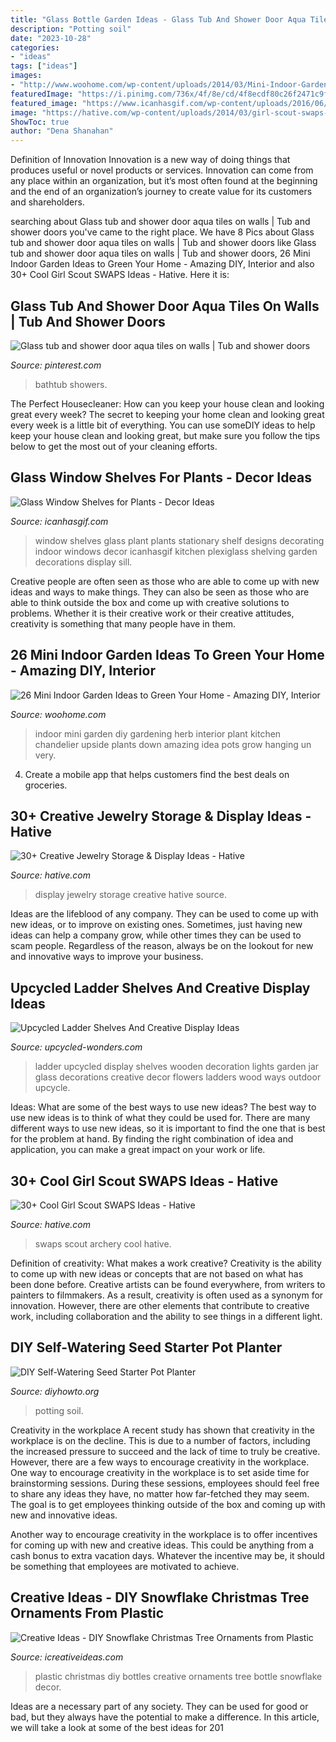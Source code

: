 ```yaml
---
title: "Glass Bottle Garden Ideas - Glass Tub And Shower Door Aqua Tiles On Walls"
description: "Potting soil"
date: "2023-10-28"
categories:
- "ideas"
tags: ["ideas"]
images:
- "http://www.woohome.com/wp-content/uploads/2014/03/Mini-Indoor-Gardening-26.jpg"
featuredImage: "https://i.pinimg.com/736x/4f/8e/cd/4f8ecdf80c26f2471c9f801fda241fd3--glass-shower-doors-glass-showers.jpg"
featured_image: "https://www.icanhasgif.com/wp-content/uploads/2016/06/Glass-Window-Shelves-for-Plants.jpg"
image: "https://hative.com/wp-content/uploads/2014/03/girl-scout-swaps-ideas/7-archery-set-girl-scout-swaps.jpg"
ShowToc: true
author: "Dena Shanahan"
---
```



Definition of Innovation
Innovation is a new way of doing things that produces useful or novel products or services. Innovation can come from any place within an organization, but it’s most often found at the beginning and the end of an organization’s journey to create value for its customers and shareholders.

	

		
searching about Glass tub and shower door aqua tiles on walls | Tub and shower doors you've came to the right place. We have 8 Pics about Glass tub and shower door aqua tiles on walls | Tub and shower doors like Glass tub and shower door aqua tiles on walls | Tub and shower doors, 26 Mini Indoor Garden Ideas to Green Your Home - Amazing DIY, Interior and also 30+ Cool Girl Scout SWAPS Ideas - Hative. Here it is:
		
    
## Glass Tub And Shower Door Aqua Tiles On Walls | Tub And Shower Doors

<img loading=lazy src="https://i.pinimg.com/736x/4f/8e/cd/4f8ecdf80c26f2471c9f801fda241fd3--glass-shower-doors-glass-showers.jpg" onerror="this.onerror=null;this.src='https://tse3.mm.bing.net/th?id=OIP.2AgYhzQG1lo48jVtqd001wHaJ3&amp;pid=15.1';" alt="Glass tub and shower door aqua tiles on walls | Tub and shower doors">

_Source: pinterest.com_

>bathtub showers. 

	

The Perfect Housecleaner: How can you keep your house clean and looking great every week?
The secret to keeping your home clean and looking great every week is a little bit of everything. You can use someDIY ideas to help keep your house clean and looking great, but make sure you follow the tips below to get the most out of your cleaning efforts.

    
## Glass Window Shelves For Plants - Decor Ideas

<img loading=lazy src="https://www.icanhasgif.com/wp-content/uploads/2016/06/Glass-Window-Shelves-for-Plants.jpg" onerror="this.onerror=null;this.src='https://tse3.mm.bing.net/th?id=OIP.tupb68YkC9SVyDs82dNE-QHaJ3&amp;pid=15.1';" alt="Glass Window Shelves for Plants - Decor Ideas">

_Source: icanhasgif.com_

>window shelves glass plant plants stationary shelf designs decorating indoor windows decor icanhasgif kitchen plexiglass shelving garden decorations display sill. 

	

Creative people are often seen as those who are able to come up with new ideas and ways to make things. They can also be seen as those who are able to think outside the box and come up with creative solutions to problems. Whether it is their creative work or their creative attitudes, creativity is something that many people have in them.

    
## 26 Mini Indoor Garden Ideas To Green Your Home - Amazing DIY, Interior

<img loading=lazy src="http://www.woohome.com/wp-content/uploads/2014/03/Mini-Indoor-Gardening-26.jpg" onerror="this.onerror=null;this.src='https://tse1.mm.bing.net/th?id=OIP.w-B-pDD9y9qYrcVnrGWyiQHaTA&amp;pid=15.1';" alt="26 Mini Indoor Garden Ideas to Green Your Home - Amazing DIY, Interior">

_Source: woohome.com_

>indoor mini garden diy gardening herb interior plant kitchen chandelier upside plants down amazing idea pots grow hanging un very. 

	

4. Create a mobile app that helps customers find the best deals on groceries. 

    
## 30+ Creative Jewelry Storage &amp; Display Ideas - Hative

<img loading=lazy src="http://hative.com/wp-content/uploads/2015/01/jewelry-storage-display-ideas/22-jewelry-storage-display-ideas.jpg" onerror="this.onerror=null;this.src='https://tse3.mm.bing.net/th?id=OIP.QTYojMsHxAUaXdXwJ7jSrwHaLK&amp;pid=15.1';" alt="30+ Creative Jewelry Storage &amp; Display Ideas - Hative">

_Source: hative.com_

>display jewelry storage creative hative source. 

	

Ideas are the lifeblood of any company. They can be used to come up with new ideas, or to improve on existing ones. Sometimes, just having new ideas can help a company grow, while other times they can be used to scam people. Regardless of the reason, always be on the lookout for new and innovative ways to improve your business.

    
## Upcycled Ladder Shelves And Creative Display Ideas

<img loading=lazy src="http://www.upcycled-wonders.com/wp-content/uploads/2015/07/old-wooden-ladder-with-glass-jar-lights-for-garden-decoration.jpg" onerror="this.onerror=null;this.src='https://tse1.mm.bing.net/th?id=OIP.5GiWfC0OCuwJ21VR3ZygJQHaLI&amp;pid=15.1';" alt="Upcycled Ladder Shelves And Creative Display Ideas">

_Source: upcycled-wonders.com_

>ladder upcycled display shelves wooden decoration lights garden jar glass decorations creative decor flowers ladders wood ways outdoor upcycle. 

	

Ideas: What are some of the best ways to use new ideas?
The best way to use new ideas is to think of what they could be used for. There are many different ways to use new ideas, so it is important to find the one that is best for the problem at hand. By finding the right combination of idea and application, you can make a great impact on your work or life.

    
## 30+ Cool Girl Scout SWAPS Ideas - Hative

<img loading=lazy src="https://hative.com/wp-content/uploads/2014/03/girl-scout-swaps-ideas/7-archery-set-girl-scout-swaps.jpg" onerror="this.onerror=null;this.src='https://tse2.mm.bing.net/th?id=OIP.2liiZ2F1dJ8qdnWJQH0XkwHaJ4&amp;pid=15.1';" alt="30+ Cool Girl Scout SWAPS Ideas - Hative">

_Source: hative.com_

>swaps scout archery cool hative. 

	

Definition of creativity: What makes a work creative?
Creativity is the ability to come up with new ideas or concepts that are not based on what has been done before. Creative artists can be found everywhere, from writers to painters to filmmakers. As a result, creativity is often used as a synonym for innovation. However, there are other elements that contribute to creative work, including collaboration and the ability to see things in a different light.

    
## DIY Self-Watering Seed Starter Pot Planter

<img loading=lazy src="https://www.diyhowto.org/wp-content/uploads/2015/12/DIYHowto-DIY-Self-Watering-Seed-Starter-Pot-Planter1.jpg" onerror="this.onerror=null;this.src='https://tse3.mm.bing.net/th?id=OIP.uVNl_RwVZPHyURGsKYNN3gHaLH&amp;pid=15.1';" alt="DIY Self-Watering Seed Starter Pot Planter">

_Source: diyhowto.org_

>potting soil. 

	

Creativity in the workplace
A recent study has shown that creativity in the workplace is on the decline. This is due to a number of factors, including the increased pressure to succeed and the lack of time to truly be creative. However, there are a few ways to encourage creativity in the workplace.
One way to encourage creativity in the workplace is to set aside time for brainstorming sessions. During these sessions, employees should feel free to share any ideas they have, no matter how far-fetched they may seem. The goal is to get employees thinking outside of the box and coming up with new and innovative ideas.

Another way to encourage creativity in the workplace is to offer incentives for coming up with new and creative ideas. This could be anything from a cash bonus to extra vacation days. Whatever the incentive may be, it should be something that employees are motivated to achieve.

    
## Creative Ideas - DIY Snowflake Christmas Tree Ornaments From Plastic

<img loading=lazy src="http://www.icreativeideas.com/wp-content/uploads/2014/11/Creative-Ideas-DIY-Plastic-Bottle-Christmas-Tree-8.jpg" onerror="this.onerror=null;this.src='https://tse4.mm.bing.net/th?id=OIP.R5w7b3c_wsYq9dy4w8JhPgHaJ4&amp;pid=15.1';" alt="Creative Ideas - DIY Snowflake Christmas Tree Ornaments from Plastic">

_Source: icreativeideas.com_

>plastic christmas diy bottles creative ornaments tree bottle snowflake decor. 

	

Ideas are a necessary part of any society. They can be used for good or bad, but they always have the potential to make a difference. In this article, we will take a look at some of the best ideas for 201
